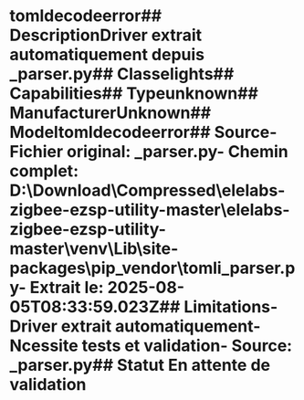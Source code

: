 # tomldecodeerror##  DescriptionDriver extrait automatiquement depuis _parser.py##  Classelights##  Capabilities##  Typeunknown##  ManufacturerUnknown##  Modeltomldecodeerror##  Source- **Fichier original**: _parser.py- **Chemin complet**: D:\Download\Compressed\elelabs-zigbee-ezsp-utility-master\elelabs-zigbee-ezsp-utility-master\venv\Lib\site-packages\pip\_vendor\tomli\_parser.py- **Extrait le**: 2025-08-05T08:33:59.023Z##  Limitations- Driver extrait automatiquement- Ncessite tests et validation- Source: _parser.py##  Statut En attente de validation